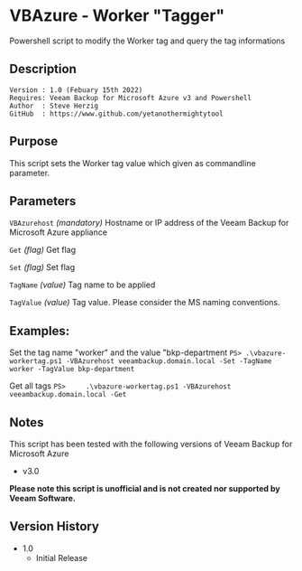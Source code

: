 # VBAzure - Worker "Tagger"
Powershell script to modify the Worker tag and query the tag informations 

## Description
~~~~
Version : 1.0 (Febuary 15th 2022)
Requires: Veeam Backup for Microsoft Azure v3 and Powershell
Author  : Steve Herzig
GitHub  : https://www.github.com/yetanothermightytool
~~~~

## Purpose

This script sets the Worker tag value which given as commandline parameter.

## Parameters
  
  `VBAzurehost`
_(mandatory)_ Hostname or IP address of the Veeam Backup for Microsoft Azure appliance

 `Get`
_(flag)_ Get flag

 `Set`
_(flag)_ Set flag

 `TagName`
_(value)_ Tag name to be applied

 `TagValue`
_(value)_ Tag value. Please consider the MS naming conventions.

## Examples:

Set the tag name "worker" and the value "bkp-department
`PS> .\vbazure-workertag.ps1 -VBAzurehost veeambackup.domain.local -Set -TagName worker -TagValue bkp-department`

Get all tags
`PS>     .\vbazure-workertag.ps1 -VBAzurehost veeambackup.domain.local -Get`
  
## Notes

This script has been tested with the following versions of Veeam Backup for Microsoft Azure
- v3.0
 
**Please note this script is unofficial and is not created nor supported by Veeam Software.**

## Version History

* 1.0
    * Initial Release
